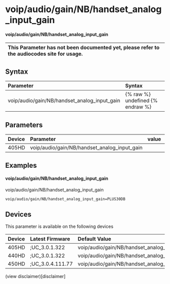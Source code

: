 ﻿---
description: voip/audio/gain/NB/handset_analog_input_gain
search:
    keywords: ['voip','audio','gain','NB','handset_analog_input_gain']
---

# voip/audio/gain/NB/handset_analog_input_gain

#### voip/audio/gain/NB/handset_analog_input_gain


| This Parameter has not been documented yet, please refer to the audiocodes site for usage.  |
| :--- |

## Syntax
| Parameter | Syntax |
| :--- | :--- |
|voip/audio/gain/NB/handset_analog_input_gain | {% raw %} undefined {% endraw %} |

## Parameters
|Device|Parameter|value|Description|
|:---|:---|:---|:---|
| 405HD | voip/audio/gain/NB/handset_analog_input_gain |  |  |

## Examples
#### voip/audio/gain/NB/handset_analog_input_gain

voip/audio/gain/NB/handset_analog_input_gain

```
voip/audio/gain/NB/handset_analog_input_gain=PLUS30DB
```

## Devices
This parameter is available on the following devices

| Device | Latest Firmware | Default Value |
|:---|:---|:---|
| 405HD | ;UC_3.0.1.322 | voip/audio/gain/NB/handset_analog_input_gain=PLUS30DB 
| 440HD | ;UC_3.0.1.322 | voip/audio/gain/NB/handset_analog_input_gain=PLUS42DB 
| 450HD | ;UC_3.0.4.111.77 | voip/audio/gain/NB/handset_analog_input_gain=PLUS42DB 

(view disclaimer)[disclaimer]

